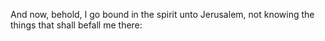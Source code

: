 And now, behold, I go bound in the spirit unto Jerusalem, not knowing the things that shall befall me there:
